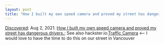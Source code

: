 ```yaml
---
layout: post
title: "How I built my own speed camera and proved my street has dangerous drivers."
---
```

[Discovered](http://rolandtanglao.com/2020/07/29/p1-blogthis-checkvist-list-links-to-blog/): Aug 2, 2021.  [How I built my own speed camera and proved my street has dangerous drivers.](https://tim-courtney.medium.com/how-i-built-my-own-speed-camera-and-proved-my-street-has-dangerous-drivers-d133c319f1f3); See also hackster.io:[Traffic Camera](https://www.hackster.io/hodgestk/traffic-camera-9d3739) <-- I would love to have the time to do this on our street in Vancouver
